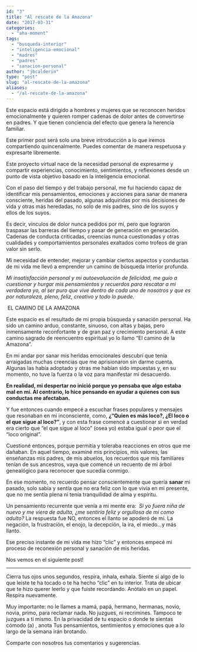```yaml
---
id: "3"
title: "Al rescate de la Amazona"
date: "2017-03-31"
categories: 
  - "aha-moment"
tags: 
  - "busqueda-interior"
  - "inteligencia-emocional"
  - "madres"
  - "padres"
  - "sanacion-personal"
author: "jbcalderin"
type: "post"
slug: "al-rescate-de-la-amazona"
aliases: 
  - "/al-rescate-de-la-amazona"
---
```


Este espacio está dirigido a hombres y mujeres que se reconocen heridos emocionalmente y quieren romper cadenas de dolor antes de convertirse en padres. Y que tienen conciencia del efecto que genera la herencia familiar.

Este primer post será solo una breve introducción a lo que iremos compartiendo quincenalmente. Puedes comentar de manera respetuosa y expresarte libremente.

Este proyecto virtual nace de la necesidad personal de expresarme y compartir experiencias, conocimiento, sentimientos, y reflexiones desde un punto de vista objetivo basado en la inteligencia emocional.

Con el paso del tiempo y del trabajo personal, me fui haciendo capaz de identificar mis pensamientos, emociones y acciones para sanar de manera consciente, heridas del pasado, algunas adquiridas por mis decisiones de vida y otras más heredadas, no solo de mis padres, sino de los suyos y ellos de los suyos.

Es decir, vínculos de dolor nunca pedidos por mí, pero que lograron traspasar las barreras del tiempo y pasar de generación en generación. Cadenas de conducta criticadas, creencias nunca cuestionadas y otras cualidades y comportamientos personales exaltados como trofeos de gran valor sin serlo.

Mi necesidad de entender, mejorar y cambiar ciertos aspectos y conductas de mi vida me llevó a emprender un camino de búsqueda interior profunda.

_Mi insatisfacción personal y mi autoevaluación de felicidad, me guio a cuestionar y hurgar mis pensamientos y recuerdos para rescatar a mi verdadera yo, al ser puro que vive dentro de cada uno de nosotros y que es por naturaleza, pleno, feliz, creativo y todo lo puede._

 EL CAMINO DE LA AMAZONA

Este espacio es el resultado de mi propia búsqueda y sanación personal. Ha sido un camino arduo, constante, sinuoso, con altas y bajas, pero inmensamente reconfortante y de gran paz y crecimiento personal. A este camino sagrado de reencuentro espiritual yo lo llamo “El camino de la Amazona”.

En mi andar por sanar mis heridas emocionales descubrí que tenía arraigadas muchas creencias que me aprisionaron sin darme cuenta. Algunas las había adoptado y otras me habían sido impuestas y, en su momento, no tuve la fuerza o la voz para manifestar mi desacuerdo.

**En realidad, mi despertar no inició porque yo pensaba que algo estaba mal en mí. Al contrario, lo hice pensando en ayudar a quienes con sus conductas me afectaban.**

Y fue entonces cuando empecé a escuchar frases populares y mensajes que resonaban en mi inconsciente, como, **¿“Quien es más loco?, ¿El loco o el que sigue al loco?”**, y con esta frase comencé a cuestionar si en verdad era cierto que “el que sigue al loco” (osea yo) estaba igual o peor que el “loco original”.

Cuestioné entonces, porque permitía y toleraba reacciones en otros que me dañaban. En aquel tiempo, examiné mis principios, mis valores, las enseñanzas mis padres, de mis abuelos, los recuerdos que mis familiares tenían de sus ancestros, vaya que comencé un recuento de mi árbol genealógico para reconocer que sucedía conmigo.

En ese momento, no recuerdo pensar conscientemente que quería **sanar** mi pasado, solo sabía y sentía que no era feliz con lo que vivía en mi presente, que no me sentía plena ni tenía tranquilidad de alma y espíritu.

Un pensamiento recurrente que venía a mi mente era:  _Si yo fuera niña de nuevo y me viera de adulta, ¿me sentiría feliz y orgullosa de mi como adulto?_ La respuesta fue NO, entonces el llanto se apoderó de mí. La negación, la frustración, el enojo, la decepción, la ira, el miedo…y más llanto.

Ese preciso instante de mi vida me hizo “clic” y entonces empecé mi proceso de reconexión personal y sanación de mis heridas.  

Nos vemos en el siguiente post!

* * *

Cierra tus ojos unos segundos, respira, inhala, exhala. Siente si algo de lo que leíste te ha tocado o te ha hecho “clic” en tu interior. Trata de ubicar que te hizo querer leerlo y que fuiste recordando. Anótalo en un papel. Respira nuevamente.

Muy importante: no le llames a mamá, papá, hermano, hermanas, novio, novia, primo, para reclamar nada. No juzgues, ni recrimines. Tampoco te juzgues a ti mismo. En la privacidad de tu espacio o donde te sientas cómodo (a) , anota Tus pensamientos, sentimientos y emociones que a lo largo de la semana irán brotando.

Comparte con nosotros tus comentarios y sugerencias.

